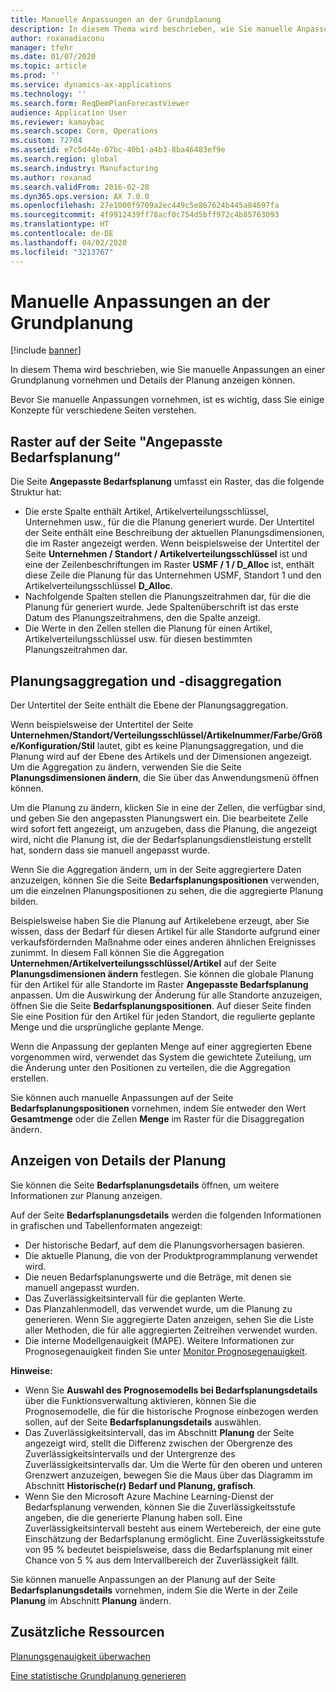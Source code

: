 ```yaml
---
title: Manuelle Anpassungen an der Grundplanung
description: In diesem Thema wird beschrieben, wie Sie manuelle Anpassungen an einer Grundplanung vornehmen und Details der Planung anzeigen können.
author: roxanadiaconu
manager: tfehr
ms.date: 01/07/2020
ms.topic: article
ms.prod: ''
ms.service: dynamics-ax-applications
ms.technology: ''
ms.search.form: ReqDemPlanForecastViewer
audience: Application User
ms.reviewer: kamaybac
ms.search.scope: Core, Operations
ms.custom: 72704
ms.assetid: e7c5d44e-07bc-40b1-a4b3-8ba46483ef9e
ms.search.region: global
ms.search.industry: Manufacturing
ms.author: roxanad
ms.search.validFrom: 2016-02-28
ms.dyn365.ops.version: AX 7.0.0
ms.openlocfilehash: 27e1000f9709a2ec449c5e867624b445a84697fa
ms.sourcegitcommit: 4f9912439ff78acf0c754d5bff972c4b85763093
ms.translationtype: HT
ms.contentlocale: de-DE
ms.lasthandoff: 04/02/2020
ms.locfileid: "3213767"
---
```

# <a name="make-manual-adjustments-to-the-baseline-forecast"></a>Manuelle Anpassungen an der Grundplanung

[!include [banner](../includes/banner.md)]

In diesem Thema wird beschrieben, wie Sie manuelle Anpassungen an einer Grundplanung vornehmen und Details der Planung anzeigen können. 

Bevor Sie manuelle Anpassungen vornehmen, ist es wichtig, dass Sie einige Konzepte für verschiedene Seiten verstehen.

## <a name="grid-on-the-adjusted-demand-forecast-page"></a>Raster auf der Seite "Angepasste Bedarfsplanung“
Die Seite **Angepasste Bedarfsplanung** umfasst ein Raster, das die folgende Struktur hat:

-   Die erste Spalte enthält Artikel, Artikelverteilungsschlüssel, Unternehmen usw., für die die Planung generiert wurde. Der Untertitel der Seite enthält eine Beschreibung der aktuellen Planungsdimensionen, die im Raster angezeigt werden. Wenn beispielsweise der Untertitel der Seite **Unternehmen / Standort / Artikelverteilungsschlüssel** ist und eine der Zeilenbeschriftungen im Raster **USMF / 1 / D\_Alloc** ist, enthält diese Zeile die Planung für das Unternehmen USMF, Standort 1 und den Artikelverteilungsschlüssel **D\_Alloc**.
-   Nachfolgende Spalten stellen die Planungszeitrahmen dar, für die die Planung für generiert wurde. Jede Spaltenüberschrift ist das erste Datum des Planungszeitrahmens, den die Spalte anzeigt.
-   Die Werte in den Zellen stellen die Planung für einen Artikel, Artikelverteilungsschlüssel usw. für diesen bestimmten Planungszeitrahmen dar.

## <a name="forecast-aggregation-and-de-aggregation"></a>Planungsaggregation und -disaggregation
Der Untertitel der Seite enthält die Ebene der Planungsaggregation. 

Wenn beispielsweise der Untertitel der Seite **Unternehmen/Standort/Verteilungsschlüssel/Artikelnummer/Farbe/Größe/Konfiguration/Stil** lautet, gibt es keine Planungsaggregation, und die Planung wird auf der Ebene des Artikels und der Dimensionen angezeigt. Um die Aggregation zu ändern, verwenden Sie die Seite **Planungsdimensionen ändern**, die Sie über das Anwendungsmenü öffnen können. 

Um die Planung zu ändern, klicken Sie in eine der Zellen, die verfügbar sind, und geben Sie den angepassten Planungswert ein. Die bearbeitete Zelle wird sofort fett angezeigt, um anzugeben, dass die Planung, die angezeigt wird, nicht die Planung ist, die der Bedarfsplanungsdienstleistung erstellt hat, sondern dass sie manuell angepasst wurde. 

Wenn Sie die Aggregation ändern, um in der Seite aggregiertere Daten anzuzeigen, können Sie die Seite **Bedarfsplanungspositionen** verwenden, um die einzelnen Planungspositionen zu sehen, die die aggregierte Planung bilden. 

Beispielsweise haben Sie die Planung auf Artikelebene erzeugt, aber Sie wissen, dass der Bedarf für diesen Artikel für alle Standorte aufgrund einer verkaufsfördernden Maßnahme oder eines anderen ähnlichen Ereignisses zunimmt. In diesem Fall können Sie die Aggregation **Unternehmen/Artikelverteilungsschlüssel/Artikel** auf der Seite **Planungsdimensionen ändern** festlegen. Sie können die globale Planung für den Artikel für alle Standorte im Raster **Angepasste Bedarfsplanung** anpassen. Um die Auswirkung der Änderung für alle Standorte anzuzeigen, öffnen Sie die Seite **Bedarfsplanungspositionen**. Auf dieser Seite finden Sie eine Position für den Artikel für jeden Standort, die regulierte geplante Menge und die ursprüngliche geplante Menge. 

Wenn die Anpassung der geplanten Menge auf einer aggregierten Ebene vorgenommen wird, verwendet das System die gewichtete Zuteilung, um die Änderung unter den Positionen zu verteilen, die die Aggregation erstellen. 

Sie können auch manuelle Anpassungen auf der Seite **Bedarfsplanungspositionen** vornehmen, indem Sie entweder den Wert **Gesamtmenge** oder die Zellen **Menge** im Raster für die Disaggregation ändern.

## <a name="viewing-details-of-the-forecast"></a>Anzeigen von Details der Planung
Sie können die Seite **Bedarfsplanungsdetails** öffnen, um weitere Informationen zur Planung anzeigen. 

Auf der Seite **Bedarfsplanungsdetails** werden die folgenden Informationen in grafischen und Tabellenformaten angezeigt:

-   Der historische Bedarf, auf dem die Planungsvorhersagen basieren.
-   Die aktuelle Planung, die von der Produktprogrammplanung verwendet wird.
-   Die neuen Bedarfsplanungswerte und die Beträge, mit denen sie manuell angepasst wurden.
-   Das Zuverlässigkeitsintervall für die geplanten Werte.
-   Das Planzahlenmodell, das verwendet wurde, um die Planung zu generieren. Wenn Sie aggregierte Daten anzeigen, sehen Sie die Liste aller Methoden, die für alle aggregierten Zeitreihen verwendet wurden.
-   Die interne Modellgenauigkeit (MAPE). Weitere Informationen zur Prognosegenauigkeit finden Sie unter [Monitor Prognosegenauigkeit](monitor-forecast-accuracy.md).

**Hinweise:**

-   Wenn Sie **Auswahl des Prognosemodells bei Bedarfsplanungsdetails** über die Funktionsverwaltung aktivieren, können Sie die Prognosemodelle, die für die historische Prognose einbezogen werden sollen, auf der Seite **Bedarfsplanungsdetails** auswählen.
-   Das Zuverlässigkeitsintervall, das im Abschnitt **Planung** der Seite angezeigt wird, stellt die Differenz zwischen der Obergrenze des Zuverlässigkeitsintervalls und der Untergrenze des Zuverlässigkeitsintervalls dar. Um die Werte für den oberen und unteren Grenzwert anzuzeigen, bewegen Sie die Maus über das Diagramm im Abschnitt **Historische(r) Bedarf und Planung, grafisch**.
-   Wenn Sie den Microsoft Azure Machine Learning-Dienst der Bedarfsplanung verwenden, können Sie die Zuverlässigkeitsstufe angeben, die die generierte Planung haben soll. Eine Zuverlässigkeitsintervall besteht aus einem Wertebereich, der eine gute Einschätzung der Bedarfsplanung ermöglicht. Eine Zuverlässigkeitsstufe von 95 % bedeutet beispielsweise, dass die Bedarfsplanung mit einer Chance von 5 % aus dem Intervallbereich der Zuverlässigkeit fällt.

Sie können manuelle Anpassungen an der Planung auf der Seite **Bedarfsplanungsdetails** vornehmen, indem Sie die Werte in der Zeile **Planung** im Abschnitt **Planung** ändern.

<a name="additional-resources"></a>Zusätzliche Ressourcen
--------

[Planungsgenauigkeit überwachen](monitor-forecast-accuracy.md)

[Eine statistische Grundplanung generieren](generate-statistical-baseline-forecast.md)



